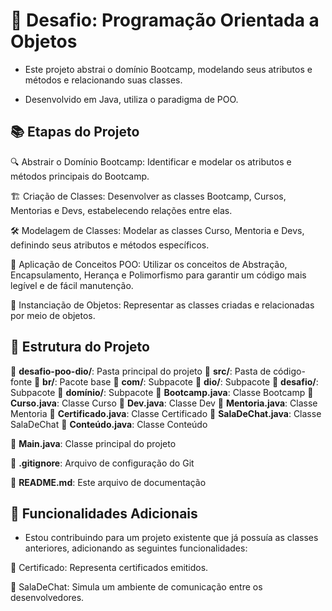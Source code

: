 # 🚀 Desafio: Programação Orientada a Objetos

* Este projeto abstrai o domínio Bootcamp, modelando seus atributos e métodos e relacionando suas classes.  
  
* Desenvolvido em Java, utiliza o paradigma de POO.

## 📚 Etapas do Projeto

🔍 Abstrair o Domínio Bootcamp: Identificar e modelar os atributos e métodos principais do Bootcamp.

🏗️ Criação de Classes: Desenvolver as classes Bootcamp, Cursos, Mentorias e Devs, estabelecendo relações entre elas.

🛠️ Modelagem de Classes: Modelar as classes Curso, Mentoria e Devs, definindo seus atributos e métodos específicos.

🔧 Aplicação de Conceitos POO: Utilizar os conceitos de Abstração, Encapsulamento, Herança e Polimorfismo para garantir um código mais legível e de fácil manutenção.

🎯 Instanciação de Objetos: Representar as classes criadas e relacionadas por meio de objetos.

## 📂 Estrutura do Projeto

📁 **desafio-poo-dio/**: Pasta principal do projeto
📁 **src/**: Pasta de código-fonte
  📁 **br/**: Pacote base
    📁 **com/**: Subpacote
      📁 **dio/**: Subpacote
        📁 **desafio/**: Subpacote
          📁 **domínio/**: Subpacote
            📜 **Bootcamp.java**: Classe Bootcamp
            📜 **Curso.java**: Classe Curso
            📜 **Dev.java**: Classe Dev
            📜 **Mentoria.java**: Classe Mentoria
            📜 **Certificado.java**: Classe Certificado
            📜 **SalaDeChat.java**: Classe SalaDeChat
            📜 **Conteúdo.java**: Classe Conteúdo

  📜 **Main.java**: Classe principal do projeto

  📄 **.gitignore**: Arquivo de configuração do Git

  📄 **README.md**: Este arquivo de documentação


## 🌟 Funcionalidades Adicionais

* Estou contribuindo para um projeto existente que já possuía as classes anteriores, adicionando as seguintes funcionalidades:

🏅 Certificado: Representa certificados emitidos.

💬 SalaDeChat: Simula um ambiente de comunicação entre os desenvolvedores.
